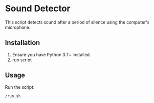 # Sound Detector

This script detects sound after a period of silence using the computer's microphone.

## Installation

1. Ensure you have Python 3.7+ installed.
2. run script

## Usage

Run the script:
```
/run.sh
```
